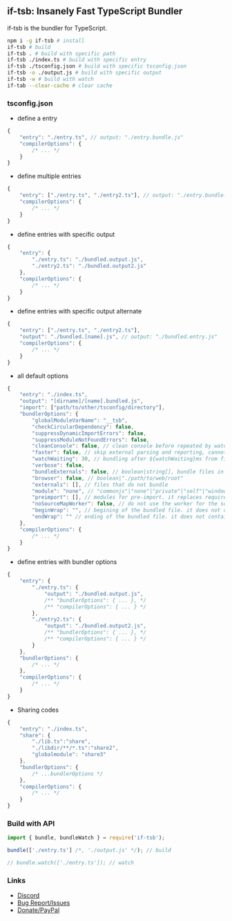 ## if-tsb: Insanely Fast TypeScript Bundler

if-tsb is the bundler for TypeScript.

```sh
npm i -g if-tsb # install
if-tsb # build
if-tsb . # build with specific path
if-tsb ./index.ts # build with specific entry
if-tsb ./tsconfig.json # build with specific tsconfig.json
if-tsb -o ./output.js # build with specific output
if-tsb -w # build with watch
if-tab --clear-cache # clear cache
```

### tsconfig.json

-   define a entry

```js
{
    "entry": "./entry.ts", // output: "./entry.bundle.js"
    "compilerOptions": {
        /* ... */
    }
}
```

-   define multiple entries

```js
{
    "entry": ["./entry.ts", "./entry2.ts"], // output: "./entry.bundle.js", "./entry2.bundle.js"
    "compilerOptions": {
        /* ... */
    }
}
```

-   define entries with specific output

```js
{
    "entry": {
        "./entry.ts": "./bundled.output.js",
        "./entry2.ts": "./bundled.output2.js"
    },
    "compilerOptions": {
        /* ... */
    }
}
```

-   define entries with specific output alternate

```js
{
    "entry": ["./entry.ts", "./entry2.ts"],
    "output": "./bundled.[name].js", // output: "./bundled.entry.js"
    "compilerOptions": {
        /* ... */
    }
}
```

-   all default options

```js
{
    "entry": "./index.ts",
    "output": "[dirname]/[name].bundled.js",
    "import": ["path/to/other/tsconfig/directory"],
    "bundlerOptions": {
        "globalModuleVarName": "__tsb",
        "checkCircularDependency": false,
        "suppressDynamicImportErrors": false,
        "suppressModuleNotFoundErrors": false,
        "cleanConsole": false, // clean console before repeated by watch
        "faster": false, // skip external parsing and reporting, cannot emit some d.ts and will not replace enum const
        "watchWaiting": 30, // bundling after ${watchWaiting}ms from file modifying
        "verbose": false,
        "bundleExternals": false, // boolean|string[], bundle files in node_modules
        "browser": false, // boolean|"./path/to/web/root"
        "externals": [], // files that do not bundle
        "module": "none", // "commonjs"|"none"|"private"|"self"|"window"|"this"|"var (varname)"|"let (varname)"|"const (varname)"
        "preimport": [], // modules for pre-import. it replaces require('name') to __tsb.name,
        "noSourceMapWorker": false, // do not use the worker for the sourcemap generating.
        "beginWrap": "", // begining of the bundled file. it does not contain any lines
        "endWrap": "" // ending of the bundled file. it does not contain any lines
    },
    "compilerOptions": {
        /* ... */
    }
}
```

-   define entries with bundler options

```js
{
    "entry": {
        "./entry.ts": {
            "output": "./bundled.output.js",
            /** "bundlerOptions": { ... }, */
            /** "compilerOptions": { ... } */
        },
        "./entry2.ts": {
            "output": "./bundled.output2.js",
            /** "bundlerOptions": { ... }, */
            /** "compilerOptions": { ... } */
        }
    },
    "bundlerOptions": {
        /* ... */
    },
    "compilerOptions": {
        /* ... */
    }
}
```

-   Sharing codes

```js
{
    "entry": "./index.ts",
    "share": {
        "./lib.ts":"share",
        "./libdir/**/*.ts":"share2",
        "globalmodule": "share3"
    },
    "bundlerOptions": {
        /* ...bundlerOptions */
    },
    "compilerOptions": {
        /* ... */
    }
}
```

### Build with API

```ts
import { bundle, bundleWatch } = require('if-tsb');

bundle(['./entry.ts'] /*, './output.js' */); // build

// bundle.watch(['./entry.ts']); // watch

```

### Links

-   [Discord](https://discord.gg/pC9XdkC)
-   [Bug Report/Issues](https://github.com/bdsx/if-tsb/issues)
-   [Donate/PayPal](https://rua.kr/webapp/donate)
